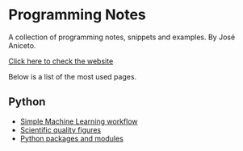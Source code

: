 # Programming Notes

A collection of programming notes, snippets and examples. By José Aniceto.
    
[Click here to check the website](https://janiceto.github.io/programming-notes/)

Below is a list of the most used pages.

## Python

- [Simple Machine Learning workflow](/python/ml-workflows)
- [Scientific quality figures](/python/scientific-figures)
- [Python packages and modules](/python/packages)